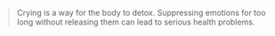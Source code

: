 > Crying is a way for the body to detox. Suppressing emotions for too long without releasing them can lead to serious health problems.

